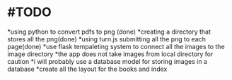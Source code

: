 #TODO
=====

*using python to convert pdfs to png (done) 
*creating a directory that stores all the png(done)
*using turn.js submitting all the png to each page(done)
*use flask tempaleting system to connect all the images to the image directory
	*the app does not take images from local directory for caution 
	*i will probably use a database model for storing images in a database
*create all the layout for the books and index